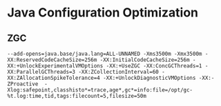 # Java Configuration Optimization

## ZGC

```
--add-opens=java.base/java.lang=ALL-UNNAMED -Xms3500m -Xmx3500m -XX:ReservedCodeCacheSize=256m -XX:InitialCodeCacheSize=256m -XX:+UnlockExperimentalVMOptions -XX:+UseZGC -XX:ConcGCThreads=1 -XX:ParallelGCThreads=3 -XX:ZCollectionInterval=60 -XX:ZAllocationSpikeTolerance=4 -XX:+UnlockDiagnosticVMOptions -XX:-ZProactive  -Xlog:safepoint,classhisto*=trace,age*,gc*=info:file=/opt/gc-%t.log:time,tid,tags:filecount=5,filesize=50m
```
<!-- SOURCE_MD5:a3f4484357fba7250ab76f79baa9bc48-->
